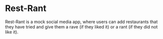 # Rest-Rant
Rest-Rant is a mock social media app, where users can add restaurants that they have tried and give them a rave (if they liked it) or a rant (if they did not like it). 